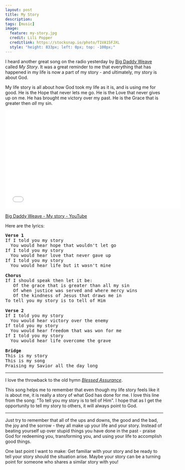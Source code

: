```yaml
---
layout: post
title: My Story
description:
tags: [music]
image:
  feature: my-story.jpg
  credit: Lili Popper
  creditlink: https://stocksnap.io/photo/T1VA15FJXL
  style: "height: 833px; left: 0px; top: -100px;"
---
```


I heard another great song on the radio yesterday by [Big Daddy Weave](http://www.bigdaddyweave.com/) called *My Story*. It was a great reminder to me that everything that has happened in my life is now a part of my story - and ultimately, my story is about God.

My life story is all about how God took my life as it is, and is using me for good. He is the Hope that never lets me go. He is the Love that never gives up on me. He has brought me victory over my past. He is the Grace that is greater then *all* my sin.

<iframe width="560" height="315" src="//www.youtube.com/embed/t8TBoR-GSso" frameborder="0"> </iframe>

[Big Daddy Weave - My story - YouTube](http://youtube.com/watch?v=t8TBoR-GSso)

Here are the lyrics:

<pre>
<b>Verse 1</b>
If I told you my story
  You would hear hope that wouldn't let go
If I told you my story
  You would hear love that never gave up
If I told you my story
  You would hear life but it wasn't mine

<b>Chorus</b>
If I should speak then let it be:
   Of the grace that is greater than all my sin
   Of when justice was served and where mercy wins
   Of the kindness of Jesus that draws me in
To tell you my story is to tell of Him

<b>Verse 2</b>
If I told you my story
  You would hear victory over the enemy
If told you my story
  You would hear freedom that was won for me
If I told you my story
  You would hear life overcome the grave

<b>Bridge</b>
This is my story
This is my song
Praising my Savior all the day long
</pre>

--------------------------

I love the throwback to the old hymn [*Blessed Assurance*](https://en.wikipedia.org/wiki/Blessed_Assurance).

This song helps me to remember that even though my life story feels like it is about me, it is really a story of what God has done for me. I love this line from the song: "To tell you my story is to tell of Him". I hope that as I get the opportunity to tell my story to others, it will always point to God.

---------------------------

Just try to remember that all of the ups and downs, the good and the bad, the joy and the sorrow - they all make up your life and your story. Instead of beating yourself up over stupid things you have done in the past - praise God for redeeming you, transforming you, and using your life to accomplish good things.

One last point I want to make: Get familiar with your story and be ready to tell your story should the situation arise. Maybe your story can be a turning point for someone who shares a similar story with you!

